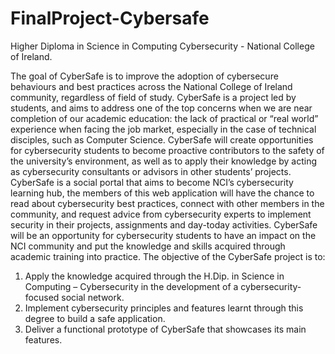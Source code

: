 # FinalProject-Cybersafe

Higher Diploma in Science in Computing Cybersecurity - National College of Ireland.

The goal of CyberSafe is to improve the adoption of cybersecure behaviours and best
practices across the National College of Ireland community, regardless of field of study.
CyberSafe is a project led by students, and aims to address one of the top concerns
when we are near completion of our academic education: the lack of practical or “real
world” experience when facing the job market, especially in the case of technical
disciples, such as Computer Science. CyberSafe will create opportunities for
cybersecurity students to become proactive contributors to the safety of the
university’s environment, as well as to apply their knowledge by acting as cybersecurity
consultants or advisors in other students’ projects.
CyberSafe is a social portal that aims to become NCI’s cybersecurity learning hub, the
members of this web application will have the chance to read about cybersecurity best
practices, connect with other members in the community, and request advice from
cybersecurity experts to implement security in their projects, assignments and day-today activities.
CyberSafe will be an opportunity for cybersecurity students to have an impact on the
NCI community and put the knowledge and skills acquired through academic training
into practice.
The objective of the CyberSafe project is to:
1. Apply the knowledge acquired through the H.Dip. in Science in Computing –
Cybersecurity in the development of a cybersecurity-focused social network.
2. Implement cybersecurity principles and features learnt through this degree to
build a safe application.
3. Deliver a functional prototype of CyberSafe that showcases its main features.

